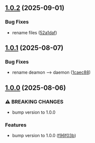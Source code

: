 ## [1.0.2](https://github.com/baumrock/RockDaemon/compare/v1.0.1...v1.0.2) (2025-09-01)


### Bug Fixes

* rename files ([52a1daf](https://github.com/baumrock/RockDaemon/commit/52a1daf4de9a97831803144b280202dee0b04e39))

## [1.0.1](https://github.com/baumrock/RockDaemon/compare/v1.0.0...v1.0.1) (2025-08-07)


### Bug Fixes

* rename deamon --> daemon ([1caec88](https://github.com/baumrock/RockDaemon/commit/1caec88ee5997366d95f223bb9aa31ea5df513da))

## [1.0.0](https://github.com/baumrock/RockDaemon/compare/f96f03bc680a378685f7d2b32636db00ef8e2018...v1.0.0) (2025-08-06)


### ⚠ BREAKING CHANGES

* bump version to 1.0.0

### Features

* bump version to 1.0.0 ([f96f03b](https://github.com/baumrock/RockDaemon/commit/f96f03bc680a378685f7d2b32636db00ef8e2018))

